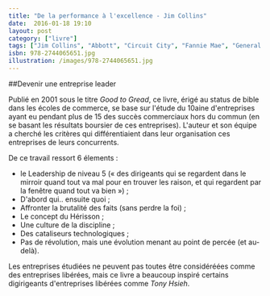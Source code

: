 ```yaml
---
title: "De la performance à l'excellence - Jim Collins"
date:  2016-01-18 19:10
layout: post
category: ["livre"]
tags: ["Jim Collins", "Abbott", "Circuit City", "Fannie Mae", "General Electric", "Gillette", "Kimberly-Clark", "Kroger", "Nucor", "Philip Morris", "Rubbermaid", "Walgreens", "Wells Fargo"]
isbn: 978-2744065651.jpg
illustration: /images/978-2744065651.jpg
---
```

##Devenir une entreprise leader

Publié en 2001 sous le titre *Good to Gread*, ce livre, érigé au status de bible dans les écoles de commerce, se base sur l'étude du 10aine d'entreprises ayant eu pendant plus de 15 des succès commerciaux hors du commun (en se basant les résultats boursier de ces entreprises). L'auteur et son équipe a cherché les critères qui différentiaient dans leur organisation ces entreprises de leurs concurrents.

De ce travail ressort 6 élements :
 - le Leadership de niveau 5 (« des dirigeants qui se regardent dans le mirroir quand tout va mal pour en trouver les raison, et qui regardent par la fenêtre quand tout va bien ») ;
 - D'abord qui.. ensuite quoi ;
 - Affronter la brutalité des faits (sans perdre la foi) ;
 - Le concept du Hérisson ;
 - Une culture de la discipline ;
 - Des cataliseurs technologiques ;
 - Pas de révolution, mais une évolution menant au point de percée (et au-delà).

Les entreprises étudiées ne peuvent pas toutes être considéréées comme des entreprises libérées, mais ce livre a beaucoup inspiré certains digirigeants d'entreprises libérées comme *Tony Hsieh*.
